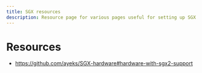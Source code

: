 ```yaml
---
title: SGX resources
description: Resource page for various pages useful for setting up SGX.
---
```


# Resources

- https://github.com/ayeks/SGX-hardware#hardware-with-sgx2-support
